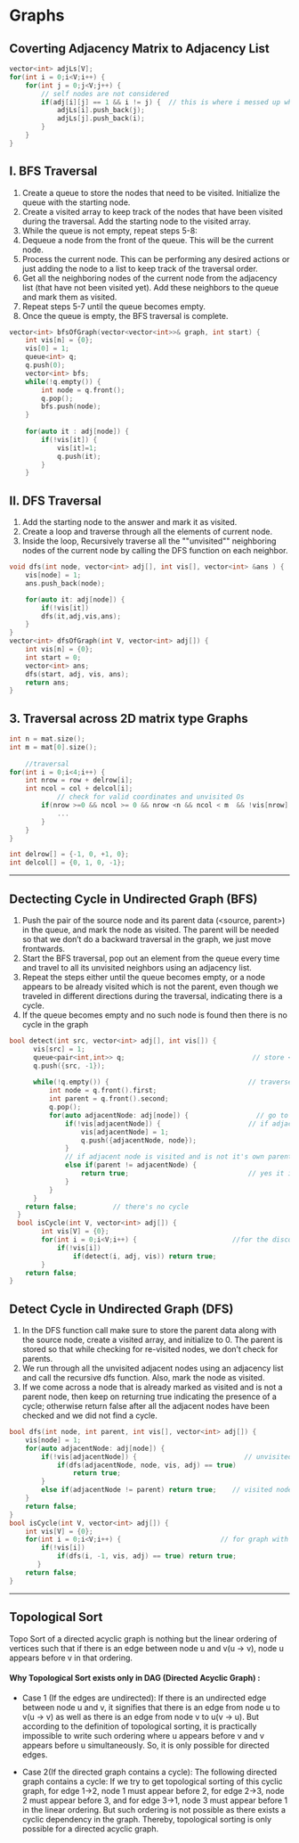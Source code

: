 # Graphs

## Coverting Adjacency Matrix to Adjacency List
```cpp
vector<int> adjLs[V]; 
for(int i = 0;i<V;i++) {
    for(int j = 0;j<V;j++) {
        // self nodes are not considered
        if(adj[i][j] == 1 && i != j) {  // this is where i messed up when I did it myself
            adjLs[i].push_back(j); 
            adjLs[j].push_back(i); 
        }
    }
}    
```

## I. BFS Traversal
1. Create a queue to store the nodes that need to be visited. Initialize the queue with the starting node.
3. Create a visited array to keep track of the nodes that have been visited during the traversal. Add the starting node to the visited array.
4. While the queue is not empty, repeat steps 5-8:
5. Dequeue a node from the front of the queue. This will be the current node.
6. Process the current node. This can be performing any desired actions or just adding the node to a list to keep track of the traversal order.
7. Get all the neighboring nodes of the current node from the adjacency list (that have not been visited yet). 
Add these neighbors to the queue and mark them as visited.
8. Repeat steps 5-7 until the queue becomes empty.
9. Once the queue is empty, the BFS traversal is complete.

```cpp
vector<int> bfsOfGraph(vector<vector<int>>& graph, int start) {
    int vis[n] = {0};
    vis[0] = 1;
    queue<int> q;
    q.push(0);
    vector<int> bfs;
    while(!q.empty()) {
        int node = q.front();
        q.pop();
        bfs.push(node);
    }
    
    for(auto it : adj[node]) {
        if(!vis[it]) {
            vis[it]=1;
            q.push(it);
        }
    }
```

## II. DFS Traversal 
1. Add the starting node to the answer and mark it as visited.
2. Create a loop and traverse through all the elements of current node.
3. Inside the loop, Recursively traverse all the ""unvisited"" neighboring nodes of the current node by calling the DFS function on each neighbor.

```cpp
void dfs(int node, vector<int> adj[], int vis[], vector<int> &ans ) {
    vis[node] = 1;
    ans.push_back(node);

    for(auto it: adj[node]) {
        if(!vis[it])
        dfs(it,adj,vis,ans);
    }
}
vector<int> dfsOfGraph(int V, vector<int> adj[]) {
    int vis[n] = {0};
    int start = 0;
    vector<int> ans;
    dfs(start, adj, vis, ans);
    return ans;
}
```
## 3. Traversal across 2D matrix type Graphs
```cpp
int n = mat.size();
int m = mat[0].size();
    
    //traversal
for(int i = 0;i<4;i++) {
    int nrow = row + delrow[i];
    int ncol = col + delcol[i]; 
            // check for valid coordinates and unvisited Os
        if(nrow >=0 && ncol >= 0 && nrow <n && ncol < m  && !vis[nrow][ncol] && whatever condition the question demands) {
            ...
        }
    }
}

int delrow[] = {-1, 0, +1, 0};
int delcol[] = {0, 1, 0, -1}; 
```
---
## Dectecting Cycle in Undirected Graph (BFS)
1.  Push the pair of the source node and its parent data (<source, parent>) in the queue, and mark the node as visited. The parent will be needed so that we don’t do a backward traversal in the graph, we just move frontwards. 
2.  Start the BFS traversal, pop out an element from the queue every time and travel to all its unvisited neighbors using an adjacency list.
3.  Repeat the steps either until the queue becomes empty, or a node appears to be already visited which is not the parent, even though we traveled in different directions during the traversal, indicating there is a cycle.
4.  If the queue becomes empty and no such node is found then there is no cycle in the graph
```cpp
bool detect(int src, vector<int> adj[], int vis[]) {
      vis[src] = 1; 
      queue<pair<int,int>> q;                                // store <source node, parent node>
      q.push({src, -1}); 
      
      while(!q.empty()) {                                   // traverse until queue is not empty
          int node = q.front().first; 
          int parent = q.front().second; 
          q.pop(); 
          for(auto adjacentNode: adj[node]) {                 // go to all adjacent nodes
              if(!vis[adjacentNode]) {                      // if adjacent node is unvisited
                  vis[adjacentNode] = 1; 
                  q.push({adjacentNode, node}); 
              }
              // if adjacent node is visited and is not it's own parent node
              else if(parent != adjacentNode) {
                  return true;                              // yes it is a cycle
              }
          }
      }
    return false;         // there's no cycle
  }
  bool isCycle(int V, vector<int> adj[]) {
        int vis[V] = {0};
        for(int i = 0;i<V;i++) {                        //for the disconnected components of the graph that might have cycle
            if(!vis[i]) 
                if(detect(i, adj, vis)) return true; 
        }
    return false; 
}
```

## Detect Cycle in Undirected Graph (DFS)
1.  In the DFS function call make sure to store the parent data along with the source node, create a visited array, and initialize to 0. The parent is stored so that while checking for re-visited nodes, we don’t check for parents. 
2.  We run through all the unvisited adjacent nodes using an adjacency list and call the recursive dfs function. Also, mark the node as visited.
3.  If we come across a node that is already marked as visited and is not a parent node, then keep on returning true indicating the presence of a cycle; otherwise return false after all the adjacent nodes have been checked and we did not find a cycle.
```cpp
bool dfs(int node, int parent, int vis[], vector<int> adj[]) {
    vis[node] = 1; 
    for(auto adjacentNode: adj[node]) {
        if(!vis[adjacentNode]) {                           // unvisited adjacent node
            if(dfs(adjacentNode, node, vis, adj) == true) 
                return true; 
        }
        else if(adjacentNode != parent) return true;    // visited node but not a parent node
    }
    return false; 
}
bool isCycle(int V, vector<int> adj[]) {
    int vis[V] = {0};  
    for(int i = 0;i<V;i++) {                         // for graph with connected components
        if(!vis[i]) 
            if(dfs(i, -1, vis, adj) == true) return true; 
       }
    return false; 
}
```
___
## Topological Sort
Topo Sort of a directed acyclic graph is nothing but the linear ordering of vertices such that if there is an edge between node u and v(u -> v), node u appears before v in that ordering.  

#### Why Topological Sort exists only in DAG (Directed Acyclic Graph) : 
- Case 1 (If the edges are undirected): 
If there is an undirected edge between node u and v, it signifies that there is an edge from node u to v(u -> v) as well as there is an edge from node v to u(v -> u). But according to the definition of topological sorting, it is practically impossible to write such ordering where u appears before v and v appears before u simultaneously. So, it is only possible for directed edges.

- Case 2(If the directed graph contains a cycle): 
The following directed graph contains a cycle:
If we try to get topological sorting of this cyclic graph, for edge 1->2, node 1 must appear before 2, for edge 2->3, node 2 must appear before 3, and for edge 3->1, node 3 must appear before 1 in the linear ordering. But such ordering is not possible as there exists a cyclic dependency in the graph. Thereby, topological sorting is only possible for a directed acyclic graph.

```cpp

```